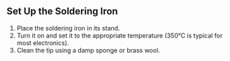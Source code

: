 ## Set Up the Soldering Iron

1. Place the soldering iron in its stand.
2. Turn it on and set it to the appropriate temperature (350°C is typical for most electronics).
3. Clean the tip using a damp sponge or brass wool.




